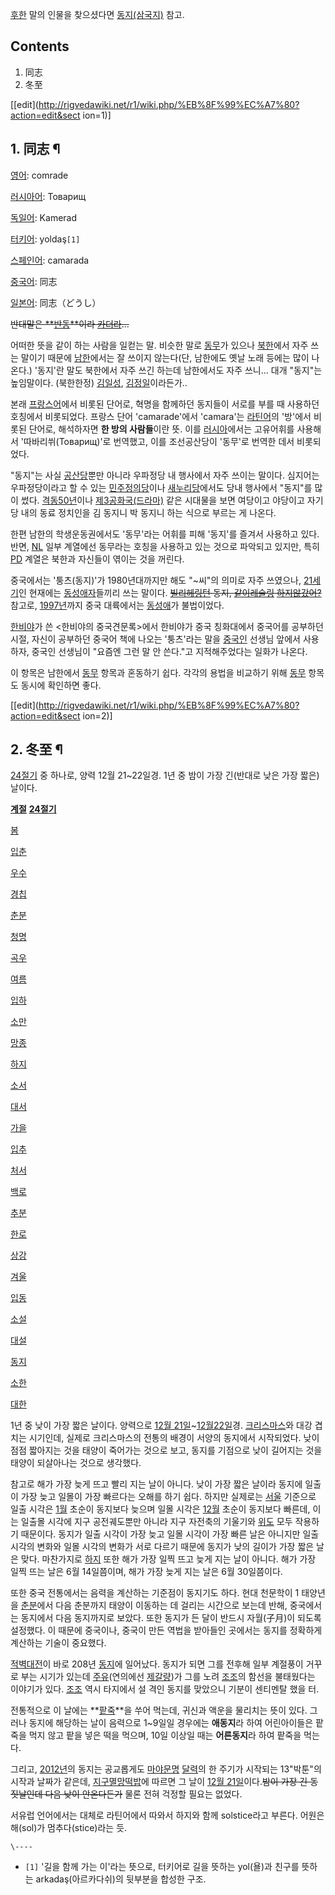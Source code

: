 [후한](%ED%9B%84%ED%95%9C.md) 말의 인물을 찾으셨다면
[동지(삼국지)](%EB%8F%99%EC%A7%80%28%EC%82%BC%EA%B5%AD%EC%A7%80%29.md) 참고.

  

## Contents

    

1. 同志 
2. 冬至 

[[edit](http://rigvedawiki.net/r1/wiki.php/%EB%8F%99%EC%A7%80?action=edit&sect
ion=1)]

## 1. 同志 ¶

[영어](%EC%98%81%EC%96%B4.md): comrade

[러시아어](%EB%9F%AC%EC%8B%9C%EC%95%84%EC%96%B4.md): Товарищ

[독일어](%EB%8F%85%EC%9D%BC%EC%96%B4.md): Kamerad

[터키어](%ED%84%B0%ED%82%A4%EC%96%B4.md): yoldaş`[1]`

[스페인어](%EC%8A%A4%ED%8E%98%EC%9D%B8%EC%96%B4.md): camarada

[중국어](%EC%A4%91%EA%B5%AD%EC%96%B4.md): 同志

[일본어](%EC%9D%BC%EB%B3%B8%EC%96%B4.md): 同志（どうし）

<del>반대말은 **[반동](%EB%B0%98%EB%8F%99.md)**이라
[카더라](%EC%B9%B4%EB%8D%94%EB%9D%BC.md)...</del>

  

어떠한 뜻을 같이 하는 사람을 일컫는 말. 비슷한 말로 [동무](%EB%8F%99%EB%AC%B4.md)가 있으나
[북한](%EB%B6%81%ED%95%9C.md)에서 자주 쓰는 말이기 때문에
[남한](%EB%82%A8%ED%95%9C.md)에서는 잘 쓰이지 않는다(단, 남한에도 옛날 노래 등에는 많이 나온다.) '동지'란
말도 북한에서 자주 쓰긴 하는데 남한에서도 자주 쓰니... 대개 "동지"는 높임말이다. (북한한정)
[김일성](%EA%B9%80%EC%9D%BC%EC%84%B1.md),
[김정일](%EA%B9%80%EC%A0%95%EC%9D%BC.md)이라든가..

  

본래 [프랑스어](%ED%94%84%EB%9E%91%EC%8A%A4%EC%96%B4.md)에서 비롯된 단어로, 혁명을 함께하던 동지들이
서로를 부를 때 사용하던 호칭에서 비롯되었다. 프랑스 단어 'camarade'에서 'camara'는
[라틴어](%EB%9D%BC%ED%8B%B4%EC%96%B4.md)의 '방'에서 비롯된 단어로, 해석하자면 **한 방의 사람들**이란
뜻. 이를 [러시아](%EB%9F%AC%EC%8B%9C%EC%95%84.md)에서는 고유어휘를 사용해서 '따바리쒸(Товарищ)'로
번역했고, 이를 조선공산당이 '동무'로 번역한 데서 비롯되었다.

  

"동지"는 사실 [공산당](%EA%B3%B5%EC%82%B0%EB%8B%B9.md)뿐만 아니라 우파정당 내 행사에서 자주 쓰이는
말이다. 심지어는 우파정당이라고 할 수 있는
[민주정의당](%EB%AF%BC%EC%A3%BC%EC%A0%95%EC%9D%98%EB%8B%B9.md)이나
[새누리당](%EC%83%88%EB%88%84%EB%A6%AC%EB%8B%B9.md)에서도 당내 행사에서 "동지"를 많이 썼다. [격동50년](%EA%B2%A9%EB%8F%99%2050%EB%85%84.md)이나 [제3공화국(드라마)](%EC%A0%9C3%EA%B3%B5%ED%99%94%EA%B5%AD%28%EB%93%9C%EB%9D%BC%EB%A7%88%29.md) 같은 시대물을 보면 여당이고
야당이고 자기 당 내의 동료 정치인을 김 동지니 박 동지니 하는 식으로 부르는 게 나온다.

  

한편 남한의 학생운동권에서도 '동무'라는 어휘를 피해 '동지'를 즐겨서 사용하고 있다. 반면, [NL](NL.md) 일부 계열에선
동무라는 호칭을 사용하고 있는 것으로 파악되고 있지만, 특히 [PD](PD.md) 계열은 북한과 자신들이 엮이는 것을 꺼린다.

  

중국에서는 '퉁츠(동지)'가 1980년대까지만 해도 "~씨"의 의미로 자주 쓰였으나,
[21세기](21%EC%84%B8%EA%B8%B0.md)인 현재에는
[동성애자](%EB%8F%99%EC%84%B1%EC%95%A0%EC%9E%90.md)들끼리 쓰는 말이다. <del>[빌리헤링턴](%EB%B9%8C%EB%A6%AC%20%ED%97%A4%EB%A7%81%ED%84%B4.md) 동지, [같이레슬링](Lords%20Of%20The%20Lockerroom.md) [하지않갔어?](%EC%95%BC%EB%9D%BC%EB%82%98%EC%9D%B4%EC%B9%B4.md)</del> 참고로,
[1997년](1997%EB%85%84.md)까지 중국 대륙에서는
[동성애](%EB%8F%99%EC%84%B1%EC%95%A0.md)가 불법이었다.

  

[한비야](%ED%95%9C%EB%B9%84%EC%95%BC.md)가 쓴 <한비야의 중국견문록>에서 한비야가 중국 칭화대에서 중국어를
공부하던 시절, 자신이 공부하던 중국어 책에 나오는 '퉁츠'라는 말을
[중국인](%EC%A4%91%EA%B5%AD%EC%9D%B8.md) 선생님 앞에서 사용하자, 중국인 선생님이 "요즘엔 그런 말 안
쓴다."고 지적해주었다는 일화가 나온다.

  

이 항목은 남한에서 [동무](%EB%8F%99%EB%AC%B4.md) 항목과 혼동하기 쉽다. 각각의 용법을 비교하기 위해
[동무](%EB%8F%99%EB%AC%B4.md) 항목도 동시에 확인하면 좋다.

  

[[edit](http://rigvedawiki.net/r1/wiki.php/%EB%8F%99%EC%A7%80?action=edit&sect
ion=2)]

## 2. 冬至 ¶

[24절기](24%EC%A0%88%EA%B8%B0.md) 중 하나로, 양력 12월 21~22일경. 1년 중 밤이 가장 긴(반대로 낮은
가장 짧은) 날이다.

  

**[계절](%EA%B3%84%EC%A0%88.md)**
**[24절기](24%EC%A0%88%EA%B8%B0.md)**

[봄](%EB%B4%84.md)

[입춘](%EC%9E%85%EC%B6%98.md)

[우수](%EC%9A%B0%EC%88%98.md)

[경칩](%EA%B2%BD%EC%B9%A9.md)

[춘분](%EC%B6%98%EB%B6%84.md)

[청명](%EC%B2%AD%EB%AA%85.md)

[곡우](%EA%B3%A1%EC%9A%B0.md)

[여름](%EC%97%AC%EB%A6%84.md)

[입하](%EC%9E%85%ED%95%98.md)

[소만](%EC%86%8C%EB%A7%8C.md)

[망종](%EB%A7%9D%EC%A2%85.md)

[하지](%ED%95%98%EC%A7%80.md)

[소서](%EC%86%8C%EC%84%9C.md)

[대서](%EB%8C%80%EC%84%9C.md)

[가을](%EA%B0%80%EC%9D%84.md)

[입추](%EC%9E%85%EC%B6%94.md)

[처서](%EC%B2%98%EC%84%9C.md)

[백로](%EB%B0%B1%EB%A1%9C.md)

[추분](%EC%B6%94%EB%B6%84.md)

[한로](%ED%95%9C%EB%A1%9C.md)

[상강](%EC%83%81%EA%B0%95.md)

[겨울](%EA%B2%A8%EC%9A%B8.md)

[입동](%EC%9E%85%EB%8F%99.md)

[소설](%EC%86%8C%EC%84%A4.md)

[대설](%EB%8C%80%EC%84%A4.md)

[동지](%EB%8F%99%EC%A7%80#s-2.md)

[소한](%EC%86%8C%ED%95%9C.md)

[대한](%EB%8C%80%ED%95%9C.md)

  

1년 중 낮이 가장 짧은 날이다. 양력으로 [12월 21일](12%EC%9B%94%2021%EC%9D%BC.md)~[12월22일](12%EC%9B%94%2022%EC%9D%BC.md)경.
[크리스마스](%ED%81%AC%EB%A6%AC%EC%8A%A4%EB%A7%88%EC%8A%A4.md)와 대강 겹치는 시기인데, 실제로
크리스마스의 전통의 배경이 서양의 동지에서 시작되었다. 낮이 점점 짧아지는 것을 태양이 죽어가는 것으로 보고, 동지를 기점으로 낮이 길어지는
것을 태양이 되살아나는 것으로 생각했다.

  

참고로 해가 가장 늦게 뜨고 빨리 지는 날이 아니다. 낮이 가장 짧은 날이라 동지에 일출이 가장 늦고 일몰이 가장 빠르다는 오해를 하기
쉽다. 하지만 실제로는 [서울](%EC%84%9C%EC%9A%B8.md) 기준으로 일출 시각은 [1월](1%EC%9B%94.md)
초순이 동지보다 늦으며 일몰 시각은 [12월](12%EC%9B%94.md) 초순이 동지보다 빠른데, 이는 일출몰 시각에 지구
공전궤도뿐만 아니라 지구 자전축의 기울기와 [위도](%EC%9C%84%EB%8F%84.md) 모두 작용하기 때문이다. 동지가 일출
시각이 가장 늦고 일몰 시각이 가장 빠른 날은 아니지만 일출 시각의 변화와 일몰 시각의 변화가 서로 다르기 때문에 동지가 낮의 길이가 가장
짧은 날은 맞다. 마찬가지로 [하지](%ED%95%98%EC%A7%80.md) 또한 해가 가장 일찍 뜨고 늦게 지는 날이 아니다. 해가
가장 일찍 뜨는 날은 6월 14일쯤이며, 해가 가장 늦게 지는 날은 6월 30일쯤이다.

  

또한 중국 전통에서는 음력을 계산하는 기준점이 동지기도 하다. 현대 천문학이 1 태양년을
[춘분](%EC%B6%98%EB%B6%84.md)에서 다음 춘분까지 태양이 이동하는 데 걸리는 시간으로 보는데 반해, 중국에서는
동지에서 다음 동지까지로 보았다. 또한 동지가 든 달이 반드시 자월(子月)이 되도록 설정했다. 이 때문에 중국이나, 중국이 만든 역법을
받아들인 곳에서는 동지를 정확하게 계산하는 기술이 중요했다.

  

[적벽대전](%EC%A0%81%EB%B2%BD%EB%8C%80%EC%A0%84.md)이 바로 208년
[동지](%EB%8F%99%EC%A7%80.md)에 일어났다. 동지가 되면 그를 전후해 일부 계절풍이 거꾸로 부는 시기가 있는데
[주유](%EC%A3%BC%EC%9C%A0%28%EC%82%BC%EA%B5%AD%EC%A7%80%29.md)(연의에선
[제갈량](%EC%A0%9C%EA%B0%88%EB%9F%89.md))가 그를 노려
[조조](%EC%A1%B0%EC%A1%B0.md)의 함선을 불태웠다는 이야기가 있다.
[조조](%EC%A1%B0%EC%A1%B0.md) 역시 타지에서 설 격인 동지를 맞았으니 기분이 센티멘탈 했을 터.

  

전통적으로 이 날에는 **[팥죽](%ED%8C%A5%EC%A3%BD.md)**을 쑤어 먹는데, 귀신과 액운을 물리치는 뜻이 있다.
그러나 동지에 해당하는 날이 음력으로 1~9일일 경우에는 **애동지**라 하여 어린아이들은 팥죽을 먹지 않고 팥을 넣은 떡을 먹으며, 10일
이상일 때는 **어른동지**라 하여 팥죽을 먹는다.

  

그리고, [2012년](2012%EB%85%84.md)의 동지는 공교롭게도 [마야문명](%EB%A7%88%EC%95%BC%20%EB%AC%B8%EB%AA%85.md)
[달력](%EB%8B%AC%EB%A0%A5.md)의 한 주기가 시작되는 13"박툰"의 시작과 날짜가 같은데, [지구멸망떡밥](2012%EB%85%84/%EC%A7%80%EA%B5%AC%EB%A9%B8%EB%A7%9D%EC%84%A4.md)에 따르면 그
날이 [12월 21일](12%EC%9B%94%2021%EC%9D%BC.md)이다.<del>밤이 가장 긴 동짓날인데 다음 낮이
안온다든가</del> 물론 전혀 걱정할 필요는 없었다.

  

서유럽 언어에서는 대체로 라틴어에서 따와서 하지와 함께 solstice라고 부른다. 어원은 해(sol)가 멈추다(stice)라는 듯.

`\----`

  * `[1]` '길을 함께 가는 이'라는 뜻으로, 터키어로 길을 뜻하는 yol(욜)과 친구를 뜻하는 arkadaş(아르카다쉬)의 뒷부분을 합성한 구조.

